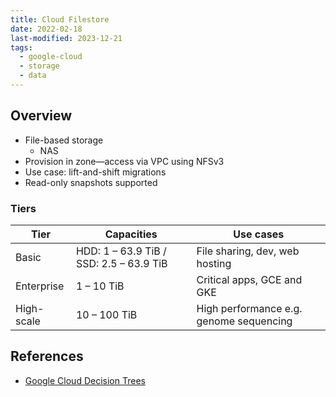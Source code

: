 ```yaml
---
title: Cloud Filestore
date: 2022-02-18
last-modified: 2023-12-21
tags:
  - google-cloud
  - storage
  - data
---
```


## Overview

- File-based storage
	- NAS
- Provision in zone—access via VPC using NFSv3
- Use case: lift-and-shift migrations
- Read-only snapshots supported

### Tiers

| Tier       | Capacities                              | Use cases                               |
| ---------- | --------------------------------------- | --------------------------------------- |
| Basic      | HDD: 1 – 63.9 TiB / SSD: 2.5 – 63.9 TiB | File sharing, dev, web hosting          |
| Enterprise | 1 – 10 TiB                              | Critical apps, GCE and GKE              |
| High-scale | 10 – 100 TiB                            | High performance e.g. genome sequencing |

## References

- [Google Cloud Decision Trees](notes/moc/Google%20Cloud%20Decision%20Trees.md)
